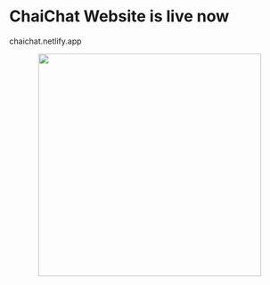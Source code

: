 # ChaiChat Website is live now 
chaichat.netlify.app
<div style="text-align:center">
<img src="https://firebasestorage.googleapis.com/v0/b/image-upload-b568f.appspot.com/o/chaichat-github.gif?alt=media&token=ec9d47aa-b8af-469f-8cf3-bea4be18a538" width="400" height="auto"/>
</div>
